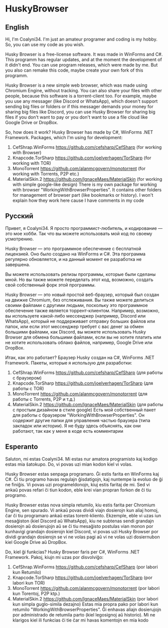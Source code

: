# HuskyBrowser
## English
Hi, I'm Coalyni34. I'm just an amateur programer and coding is my hobby. So, you can use my code as you wish.

Husky Browser is a free-license software. It was made in WinForms and C#. This programm has regular updates, and at the moment the development of it didn't end.
You can use program releases, which were made by me. But you also can remake this code, maybe create your own fork of this programm.

Husky Browser is a new simple web browser, which was made using Chromium Engine, without tracking. You can also share your files with other people, because this software is a torrent-client too. For example, maybe you use any messager (like Discord or WhatsApp), which doesn't support sending big files or folders or if this messager demands your money for sharing big files like Discord, you can use Husky Browser for sharing big files if you don't want to pay or you don't want to use a file cloud like Google Drive or DropBox.

So, how does it work? 
Husky Browser has made by C#, WinForms .NET Framework. Packages, which I'm using for development:
1. CefShrap.WinForms https://github.com/cefsharp/CefSharp (for working with Browser)
2. Knapcode.TorSharp https://github.com/joelverhagen/TorSharp (for working with TOR)
3. MonoTorrent https://github.com/alanmcgovern/monotorrent (for working with Torrents, P2P etc.)
4. MaterialSkin.2 https://github.com/IgnaceMaes/MaterialSkin (for working with simple google-like design)
There is my own package for working with browser "WorkingWithBrowserProperties". It contains other folders for management of browser part (like bookmarks or history). I won't explain how they work here cause I have comments in my code

## Русский
Привет, я Coalyni34. Я просто программист-любитель, и кодирование — это мое хобби. Так что вы можете использовать мой код по своему усмотрению.

Husky Browser — это программное обеспечение с бесплатной лицензией. Оно было создано на WinForms и C#. Эта программа регулярно обновляется, и на данный момент ее разработка не завершена.

Вы можете использовать релизы программы, которые были сделаны мной. Но вы также можете переделать этот код, возможно, создать свой собственный форк этой программы.

Husky Browser — это новый простой веб-браузер, который был создан на движке Chromium, без отслеживания. Вы также можете делиться своими файлами с другими людьми, поскольку это программное обеспечение также является торрент-клиентом. Например, возможно, вы используете какой-либо мессенджер (например, Discord или WhatsApp), который не поддерживает отправку больших файлов или папок, или если этот мессенджер требует с вас денег за обмен большими файлами, как Discord, вы можете использовать Husky Browser для обмена большими файлами, если вы не хотите платить или не хотите использовать облако файлов, например, Google Drive или DropBox.

Итак, как это работает?
Браузер Husky создан на C#, WinForms .NET Framework. Пакеты, которые я использую для разработки:
1. CefShrap.WinForms https://github.com/cefsharp/CefSharp (для работы с браузером)
2. Knapcode.TorSharp https://github.com/joelverhagen/TorSharp (для работы с TOR)
3. MonoTorrent https://github.com/alanmcgovern/monotorrent (для работы с Torrents, P2P и т.д.)
4. MaterialSkin.2 https://github.com/IgnaceMaes/MaterialSkin (для работы с простым дизайном в стиле google)
Есть мой собственный пакет для работы с браузером "WorkingWithBrowserProperties". Он содержит другие папки для управления частью браузера (типа закладок или истории). Я не буду здесь объяснять, как они работают, так как у меня в коде есть комментарии

## Esperanto
Saluton, mi estas Coalyni34. Mi estas nur amatora programisto kaj kodigo estas mia ŝatokupo. Do, vi povas uzi mian kodon kiel vi volas.

Husky Browser estas senpaga programaro. Ĝi estis farita en WinForms kaj C#. Ĉi tiu programo havas regulajn ĝisdatigojn, kaj nuntempe la evoluo de ĝi ne finiĝis.
Vi povas uzi programeldonojn, kiuj estis faritaj de mi. Sed vi ankaŭ povas refari ĉi tiun kodon, eble krei vian propran forkon de ĉi tiu programo.

Husky Browser estas nova simpla retumilo, kiu estis farita per Chromium Engine, sen spurado. Vi ankaŭ povas dividi viajn dosierojn kun aliaj homoj, ĉar ĉi tiu programaro ankaŭ estas torent-kliento. Ekzemple, eble vi uzas iun mesaĝiston (kiel Discord aŭ WhatsApp), kiu ne subtenas sendi grandajn dosierojn aŭ dosierujojn aŭ se ĉi tiu mesaĝisto postulas vian monon por kunhavigi grandajn dosierojn kiel Discord, vi povas uzi Husky Browser por dividi grandajn dosierojn se vi ne volas pagi aŭ vi ne volas uzi dosiernubon kiel Google Drive aŭ DropBox.

Do, kiel ĝi funkcias?
Husky Browser faris per C#, WinForms .NET Framework. Pakoj, kiujn mi uzas por disvolviĝo:
1. CefShrap.WinForms https://github.com/cefsharp/CefSharp (por labori kun Retumilo)
2. Knapcode.TorSharp https://github.com/joelverhagen/TorSharp (por labori kun TOR)
3. MonoTorrent https://github.com/alanmcgovern/monotorrent (por labori kun Torentoj, P2P ktp.)
4. MaterialSkin.2 https://github.com/IgnaceMaes/MaterialSkin (por labori kun simpla guglo-simila dezajno)
Estas mia propra pako por labori kun retumilo "WorkingWithBrowserProperties". Ĝi enhavas aliajn dosierujojn por administrado de retumila parto (kiel legosignoj aŭ historio). Mi ne klarigos kiel ili funkcias ĉi tie ĉar mi havas komentojn en mia kodo
